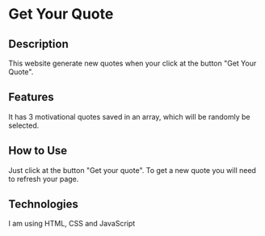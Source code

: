 # Get Your Quote

## Description
This website generate new quotes when your click at the button "Get Your Quote". 

## Features
It has 3 motivational quotes saved in an array, which will be randomly be selected.

## How to Use
Just click at the button "Get your quote". To get a new quote you will need to refresh your page.

## Technologies
I am using HTML, CSS and JavaScript

